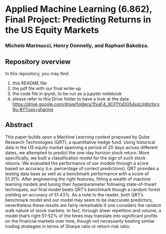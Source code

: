 # Applied Machine Learning (6.862), Final Project: Predicting Returns in the US Equity Markets
### Michele Marinucci, Henry Donnelly, and Raphael Bakobza. 

## Repository overview
In this repository, you may find:
1) this README file
2) the pdf file with our final write-up
3) the code file in ipynb, to be run as a jupyter notebook
4) please refer to this Drive folder to have a look at the data: https://drive.google.com/drive/folders/1fxaF4_XCFfYsDG54xsLIn8zrbcy9u-8Y?usp=sharing

## Abstract
This paper builds upon a Machine Learning contest proposed by Qube Research Technologies
(QRT), a quantitative hedge fund. Using historical data in the US equity market spanning a period
of 20 days across different dates, we attempted to
predict the one-day horizon stock return. More
specifically, we built a classification model for
the sign of such stock returns. We evaluated
the performance of our models through a score
based on accuracy (i.e. percentage of correct predictions). QRT provides a testing data base as
well as a benchmark performance with a score of
51.31%. After engineering the right features, fitting a wealth of machine learning models and tuning their hyperparameter following state-of-theart techniques, our final model beats QRT’s benchmark though a random forest yielding an accuracy
of 51.43%. As a note to the reader, both QRT’s
benchmark model and our model may seem to be
inaccurate predictors, nevertheless these results
are fairly remarkable if one considers the random
walk nature of stock markets. In fact, through
sheer repetition and volume, a model that’s right
51-52% of the times may translate into significant
profits on the financial markets over time, though
not necessarily beating similar trading strategies
in terms of Sharpe ratio or return-risk ratio.
